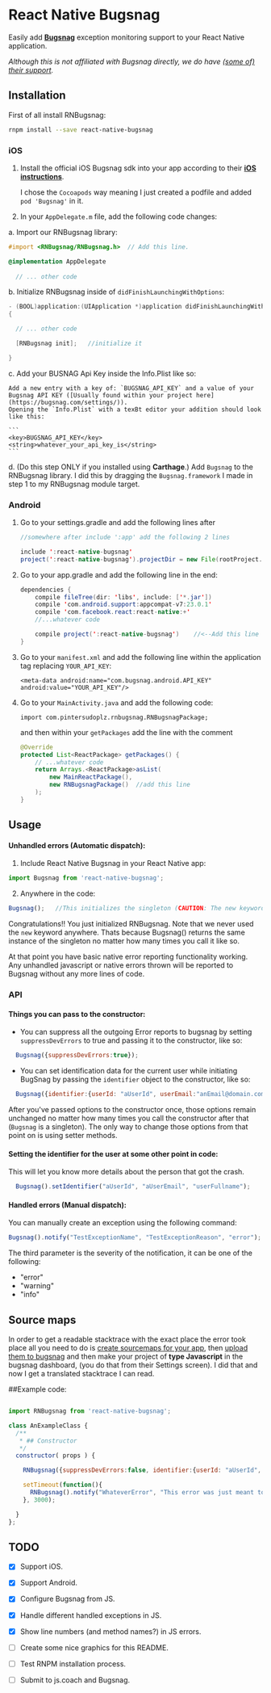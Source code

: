 # React Native Bugsnag

Easily add **[Bugsnag](https://bugsnag.com/)** exception monitoring support to your React Native application.

_Although this is not affiliated with Bugsnag directly, we do have [(some of) their support](https://twitter.com/bugsnag/status/749027008085045252)._

## Installation

First of all install RNBugsnag:

  ```bash
  rnpm install --save react-native-bugsnag
  ```

### iOS

1. Install the official iOS Bugsnag sdk into your app according to their **[iOS instructions][ios-installation]**.
   
   I chose the `Cocoapods` way meaning I just created a podfile and added `pod 'Bugsnag'` in it.
  
2. In your `AppDelegate.m` file, add the following code changes:

  a. Import our RNBugsnag library:

  ```objective-c
  #import <RNBugsnag/RNBugsnag.h>  // Add this line.

  @implementation AppDelegate
    
    // ... other code
  ```

  b. Initialize RNBugsnag inside of `didFinishLaunchingWithOptions`:
  

  ```objective-c
  - (BOOL)application:(UIApplication *)application didFinishLaunchingWithOptions:(NSDictionary *)launchOptions
  {

    // ... other code

    [RNBugsnag init];	//initialize it

  }
  ```
  
  c. Add your BUSNAG Api Key inside the Info.Plist like so:
  
  	Add a new entry with a key of: `BUGSNAG_API_KEY` and a value of your Bugsnag API KEY ([Usually found within your project here](https://bugsnag.com/settings/)).
  	Opening the `Info.Plist` with a texBt editor your addition should look like this:
  	
  	```
  	<key>BUGSNAG_API_KEY</key>
	<string>whatever_your_api_key_is</string>
	```
  
  d. (Do this step ONLY if you installed using **Carthage**.) Add `Bugsnag` to the RNBugsnag library. I did this by dragging the `Bugsnag.framework` I made in step 1 to my RNBugsnag module target.
  
  



  
  


### Android

1. Go to your settings.gradle and add the following lines after 
 	
 	```java
 	//somewhere after include ':app' add the following 2 lines
 	
	include ':react-native-bugsnag'
	project(':react-native-bugsnag').projectDir = new File(rootProject.projectDir, '../node_modules/react-native-bugsnag/android')
	```

2. Go to your app.gradle and add the following line in the end:
	```java
	dependencies {
	    compile fileTree(dir: 'libs', include: ['*.jar'])
	    compile 'com.android.support:appcompat-v7:23.0.1'
	    compile 'com.facebook.react:react-native:+'
	    //...whatever code
	
	    compile project(':react-native-bugsnag')	//<--Add this line
	}
	```
3. Go to your `manifest.xml` and add the following line within the application tag replacing `YOUR_API_KEY`:

	```
	<meta-data android:name="com.bugsnag.android.API_KEY" android:value="YOUR_API_KEY"/>
	```
	
4. Go to your `MainActivity.java` and add the following code:

	```
	import com.pintersudoplz.rnbugsnag.RNBugsnagPackage;
	```
	and then within your `getPackages` add the line with the comment
	
	```java
	@Override
    protected List<ReactPackage> getPackages() {
	    // ...whatever code
	    return Arrays.<ReactPackage>asList(
            new MainReactPackage(),            
            new RNBugsnagPackage()  //add this line
        );
    }
	```


## Usage


#### Unhandled errors (Automatic dispatch):
1. Include React Native Bugsnag in your React Native app:  

  ```js
  import Bugsnag from 'react-native-bugsnag';
  ```
 

2. Anywhere in the code:


  ```js
  Bugsnag();   //This initializes the singleton (CAUTION: The new keyword is never used with Bugsnag). 
  ```

Congratulations!! You just initialized RNBugsnag. Note that we never used the `new` keyword anywhere. Thats because Bugsnag() returns the same instance of the singleton no matter how many times you call it like so.

At that point you have basic native error reporting functionality working. Any unhandled javascript or native errors thrown will be reported to Bugsnag without any more lines of code.



### API

#### Things you can pass to the constructor:

  - You can suppress all the outgoing Error reports to bugsnag by setting `suppressDevErrors` to true and passing it to the constructor, like so:

  ```js
    Bugsnag({suppressDevErrors:true});
  ```
  
  - You can set identification data for the current user while initiating BugSnag by passing the `identifier` object to the constructor, like so:
  
  ```js
    Bugsnag({identifier:{userId: "aUserId", userEmail:"anEmail@domain.com", userFullname:"aFullName"}})
  ```
  

After you've passed options to the constructor once, those options remain unchanged no matter how many times you call the constructor after that (`Bugsnag` is a singleton). The only way to change those options from that point on is using setter methods.


#### Setting the identifier for the user at some other point in code:

This will let you know more details about the person that got the crash.

```js
  Bugsnag().setIdentifier("aUserId", "aUserEmail", "userFullname");
  ```

#### Handled errors (Manual dispatch):

You can manually create an exception using the following command:

  ```js
  Bugsnag().notify("TestExceptionName", "TestExceptionReason", "error");
  ```

The third parameter is the severity of the notification, it can be one of the following:

- "error"
- "warning"
- "info"

<!-- | method | parameters (body) | Description | Returns|
|---------------|-------------------------------------------------|--------------------------------------------------------------|-----|
| **setIdentifier** | {`userId`:string, `userEmail`: string, `userFullname`: string} |  This function sets the id of the user that we will be logging.| Promise | -->



## Source maps

In order to get a readable stacktrace with the exact place the error took place all you need to do is  [create sourcemaps for your app](http://stackoverflow.com/questions/34715106/how-to-added-sourcemap-in-react-native-for-production), then [upload them to bugsnag](http://docs.bugsnag.com/api/js-source-map-upload/#uploading-source-maps)  and then make your project of **type Javascript** in the bugsnag dashboard, (you do that from their Settings screen). I did that and now I get a translated stacktrace I can read.




##Example code:
```js

import RNBugsnag from 'react-native-bugsnag';

class AnExampleClass {
  /**
   * ## Constructor
   */
  constructor( props ) {

    RNBugsnag({suppressDevErrors:false, identifier:{userId: "aUserId", userEmail:"anEmail@domain.com", userFullname:"aFullName"}});

    setTimeout(function(){
      RNBugsnag().notify("WhateverError", "This error was just meant to be.", "error"); 
    }, 3000);

  }
};

```


## TODO
- [x] Support iOS.
- [x] Support Android.
- [x] Configure Bugsnag from JS.
- [x] Handle different handled exceptions in JS.
- [x] Show line numbers (and method names?) in JS errors.
- [ ] Create some nice graphics for this README.
- [ ] Test RNPM installation process.
- [ ] Submit to js.coach and Bugsnag.



[android-installation]: http://docs.bugsnag.com/platforms/android/#installation
[ios-installation]:     http://docs.bugsnag.com/platforms/ios-objc/#installation
